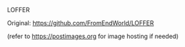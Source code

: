 LOFFER

Original: https://github.com/FromEndWorld/LOFFER

(refer to https://postimages.org for image hosting if needed)
